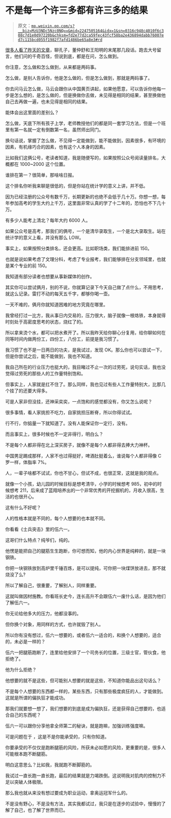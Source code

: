 # 不是每一个许三多都有许三多的结果

> 原文：[`mp.weixin.qq.com/s?__biz=MzU3NDc5Nzc0NQ==&mid=2247505164&idx=1&sn=0316c948c4010f6c308c7d1e0d97220b&chksm=fd2e77d2ca59fec43fcf58ba2e436894dabb76007ed7c115bcd055f1982f7afd1486be65a8e3#rd`](http://mp.weixin.qq.com/s?__biz=MzU3NDc5Nzc0NQ==&mid=2247505164&idx=1&sn=0316c948c4010f6c308c7d1e0d97220b&chksm=fd2e77d2ca59fec43fcf58ba2e436894dabb76007ed7c115bcd055f1982f7afd1486be65a8e3#rd)

[很多人看了昨天的文章](http://mp.weixin.qq.com/s?__biz=MzU3NDc5Nzc0NQ==&mid=2247505159&idx=1&sn=149cdd18bc44a4836e6c3edcd2bc284d&chksm=fd2e77d9ca59fecf42f9db35adb803ba04886613acbba5c3bbaecd3edaf6714959c0467ead37&scene=21#wechat_redirect)，聊孔子，董仲舒和王阳明的末尾那几段话。跑去大号留言，他们问的千奇百怪，但说到底，都是在问，怎么做到。 

你注意，怎么做和怎么做到，从来都是两码事。 

怎么做，是别人告诉你，他是怎么做的，但是怎么做到，那就是两码事了。 

你去问马云怎么做，马云会跟你从中国黄页讲起，如果他愿意，可以告诉你他每一步是怎么想的，是怎么做的，但是换做你去做，未见得是相同的结果，甚至换做他自己去再做一遍，也未见得是相同的结果。

能体会出这里面的差别么？ 

怎么做，天底下所有孩子上学，老师教授他们的都是同一套学习方法，但是一个班里有第一名就一定有倒数第一名，虽然师出同门。

换句话说，掌握了怎么做，不见得一定能做到，能不能做到，因素很多，有环境的因素，有机缘巧合的因素，也有这个人本身的因素。 

比如我们这俩公号，老读者知道，我是随便写的，如果按照公众号阅读量排名，大概都在 1000~2000 这个位置。 

谁排在第一？很简单，那啥啥日报。 

这个排名你听我来聊是很低的，但是你站在统计学的意义上讲，并不低。 

因为已经注册的公众号有数千万，长期更新的也绝不会低于几十万。你想一想，每年参加高考的学生大约上千万，这里面非常认真的学了十二年的，恐怕也不下几十万。

有多少人能考上清北？每年大约 6000 人。

如果公众号是高考，那我们的俩号，一个是清华录取生，一个是北大录取生。站在统计学的意义上看，并没有那么 LOW。

事实上，如果按照分类排名，还会更高。比如职场类，我们能排进前 150。

也就是说如果考虑了文理分科，考虑了专业报考，我们能够排在分支领域里，也就是某个专业的前 150。

我知道有部分读者也想要从事新媒体的创作。 

其实你可以尝试俩月，别的不说，你就算记录下今天自己做了点什么，不用思考，就这么记录。雷打不动的每天五千字，都够你喝一壶。

一天不难的，俩月你就知道困难的地方究竟在哪里。

我曾经打过一比方，我从事日内交易的，压力很大，脑子就像一根烙铁，本身就得时刻处于高密度思考的状态，烧红了的。

所以拿来烫个水，都可以把水煮开了。所以我昨天给你聊心分复用，给你聊如何在同等时间内做两份工，四份工，八份工，前提是我习惯了。

我习惯了也不是一日两日的功夫，是我试过，发现 OK。那么你也可以尝试一下，但是你尝试之后，能不能做到，我也不知道。

我自己所在的行业压力也挺大的，我目睹过不止一次的过劳死，说句实话，我也没觉得过劳死的那些人的工作量特别饱和。

但事实上，人家就是扛不住了。那么同样，我也见过有些人工作量特别大，比那几个挂了的还要大得多。

可是人家非但没挂，还神采奕奕，一点饱和的感觉都没有，你又怎么说呢？

很多事情，看人家挑担不吃力，自家挑担压断脊，所以你得试试。 

行不行，你掂量一下就知道了。没有人能保证你一定行，没有。

而且事实上，很多时候也不一定非得行，明白么？ 

不是每个人都非得在北上深买房子，就像不是每个人都非得去捧大力神杯。

中国男足踢成那样，人家不也过得挺好，啤酒肚挺着么，谁说每个人都非得像 C 罗一样，体脂率 7%。 

人，一辈子啥都不试试，你也不甘心，但试不成，也很正常，这就是我的观点。 

就像一个小孩，幼儿园的时候目标是想考清华，小学的时候想考 985，初中的时候想考 211，后来成了蓝翔培养出的一个非常优秀的开挖掘机的，月收入很高，生活的也很开心。 

这有什么不好呢？

人的性格本就是不同的，每个人想要的也本就不同。

你看看《士兵突击》里的伍六一。

这哥们什么特点？纯爷们，纯的。

他愣是能把自己的腿筋生生跑断，你可想而知，他的内心世界是纯粹的，就是一块钢铁。

你把一块钢铁放到高炉里千锤百炼，是可以提纯，可你把一块煤饼放进去，那不就烧没了么?

所以了解自己，很重要，了解别人，同样重要。

这就叫做因材施教。你看班长史今，连长高升不会跟伍六一废什么话，是因为他们了解伍六一。

你无论给他多大的压力，他都没事的。

但你换个对象，用同样的方式，也许就毁了别人。

所以你有没有想过，伍六一想要的，或者伍六一适合的，和换个人想要的，适合的，未必是一样的？ 

伍六一把腿筋跑断了，连里给他安排了一个司务长的位置，三级士官，管伙食，他拒绝了。

他为什么拒绝？

他想要的就不是这些，但可能别人想要的就是这些，不知道你能品出这句话么？

不是每个人想要的东西都一样的，某些东西，只有那些极度疯狂的人，才能做到。这就是所谓的偏执狂才能成功。

那我们就要想一想了，我们想要的到底是成为偏执狂，还是获得自己想要的，也适合自己的东西呢？ 

伍六一可以跟你分享他拿全师第二的秘诀，就是跑嘛，加强训练强度嘛。

可是问题在于 ，这是不是你能承受的，只有你知道。

你要承受的不仅仅是跑断腿筋的风险，所获未必如愿的风险，更重要的是，很多人可能根本跑不断腿筋。 

明白这意思么？比如我，我就跑不断脚筋的。

我试过一直长跑一直长跑，最后的结果就是力竭跌倒。这说明我对肌肉的控制力不足以突破人体极限。 

那么我也就从来没有想过要成为职业运动，拿奥运冠军什么的。 

不是没有野心，不是没有方法，其实我都试过，我只是在逐步的试验中，慢慢的了解了自己，也了解了世界而已。